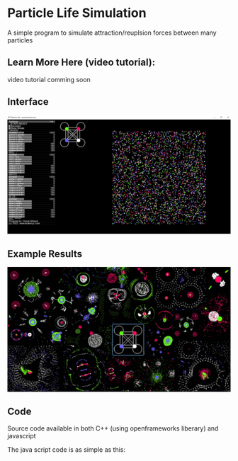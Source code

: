 # Particle Life Simulation
A simple program to simulate attraction/reuplsion forces between many particles

Learn More Here (video tutorial):
-----------------------------------------------
video tutorial comming soon

Interface
--------------------------------------------------------
![](images/interface.jpg)

Example Results
--------------------------------------------------------
![](images/big_pic.jpg)

Code
----------------
Source code available in both C++ (using openframeworks liberary) and javascript

The java script code is as simple as this:

<canvas id="life" width="500" height="500"></canvas>
<script>
// Hunar Ahmad @brainxyz.com

m = document.getElementById("life").getContext('2d')
atoms = []
atom =  function(x, y, c){ 
  this.x = x 
  this.y = y
  this.vx = 0
  this.vy = 0
  this.color = c
}
draw = function(x, y, c, s){ 
  m.fillStyle = c
  m.fillRect(x, y, s, s)
}
random = function(){ return Math.random() * 400 + 50 }
create =  function(n, c){
  group = []
  for(let i=0; i<n; i++){
     group.push(new atom(random(), random(), c))
     atoms.push(group[i])
  }
  return group
}

rule = function(group1, group2, G){
  g = -0.01 * G
  for(i=0; i<group1.length; i++){
    fx = 0
    fy = 0
    a = group1[i]
    for(j=0; j<group2.length; j++){
      b = group2[j]
      dx = a.x-b.x
      dy = a.y-b.y
      d = Math.sqrt(dx*dx + dy*dy)
      if(d > 0 && d < 80){
        fx += dx/d
        fy += dy/d
      }
    }

    a.vx = (a.vx + (g * fx))*0.5
    a.vy = (a.vy + (g * fy))*0.5

    a.x += a.vx
    a.y += a.vy

    if(a.x < 0 || a.x > 500){ a.vx *=-1 }
    if(a.y < 0 || a.y > 500){ a.vy *=-1 }


  }

}


yellow = create(200, "yellow")
red = create(200, "red")
green = create(200, "green")

update = function(){

  rule(green, green, 32)
  rule(green, red, 17)
  rule(green, yellow, -34)
  rule(red, red, 10)
  rule(red, green, 34)
  rule(yellow, yellow, -15)
  rule(yellow, green, 20)

  m.clearRect(0, 0, 500, 500)
  draw(0, 0, "black", 500);
  for(i=0; i<atoms.length; i++){ 
    draw(atoms[i].x, atoms[i].y, atoms[i].color, 5) 
  }
  requestAnimationFrame(update);
}
update();
</script>


</br>
